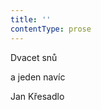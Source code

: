 ```yaml
---
title: ''
contentType: prose
---
```


<section>

Dvacet snů

a jeden navíc

Jan Křesadlo

</section>
